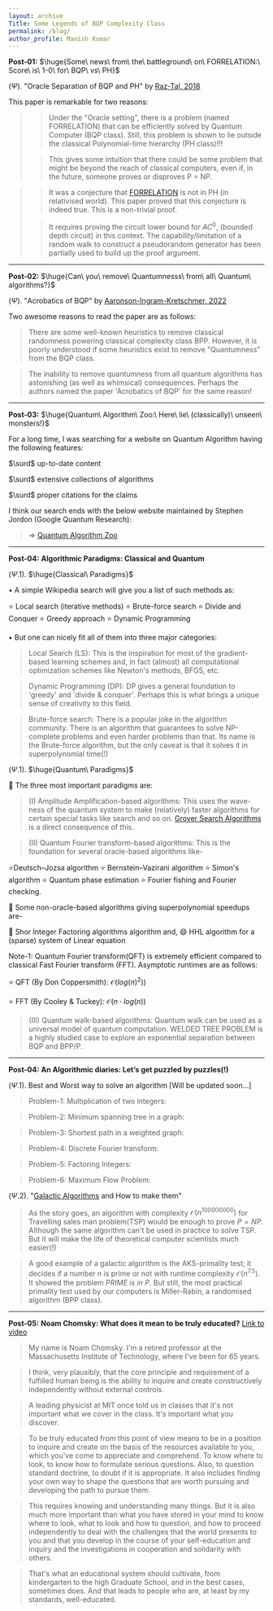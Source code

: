 ```yaml
---
layout: archive
Title: Some Legends of BQP Complexity Class
permalink: /blog/
author_profile: Manish Kumar
---
```


$\textbf{ Post-01:}$ $\huge{Some\ news\ from\ the\ battleground\ on\ FORRELATION:\ Score\ is\ 1-0\ for\ BQP\ vs\ PH}$

($\Psi$). "Oracle Separation of BQP and PH" by [Raz-Tal, 2018](https://dl.acm.org/doi/10.1145/3313276.3316315)

This paper is remarkable for two reasons:
>> Under the "Oracle setting", there is a problem (named FORRELATION) that can be efficiently solved by Quantum Computer (BQP class). Still, this problem is shown to lie outside the classical Polynomial-time hierarchy (PH class)!!!
>
>> This gives some intuition that there could be some problem that might be beyond the reach of classical computers, even if, in the future, someone proves or disproves P = NP.

>> It was a conjecture that [FORRELATION](https://arxiv.org/abs/0910.4698) is not in PH (in relativised world). This paper proved that this conjecture is indeed true. This is a non-trivial proof.
>
>> It requires proving the circuit lower bound for $AC^{0}$, (bounded depth circuit) in this context. The capability/limitation of a random walk to construct a pseudorandom generator has been partially used to build up the proof argument.

> 


---------------------------------

$\textbf{Post-02:}$ $\huge{Can\ you\ remove\ Quantumnesss\ from\ all\ Quantum\ algorithms?}$

($\Psi$). "Acrobatics of BQP" by [Aaronson-Ingram-Kretschmer, 2022](https://eccc.weizmann.ac.il/report/2021/164/)

Two awesome reasons to read the paper are as follows:

>There are some well-known heuristics to remove classical randomness powering classical complexity class BPP. However, it is poorly understood if some heuristics exist to remove "Quantumness" from the BQP class.

>The inability to remove quantumness from all quantum algorithms has astonishing (as well as whimsical) consequences. Perhaps the authors named the paper 'Acrobatics of BQP' for the same reason!


----------------------------------

$\textbf{Post-03:}$ $\huge{Quantum\ Algorithm\ Zoo:\ Here\ lie\ (classically)\ unseen\ monsters!}$

For a long time, I was searching for a website on Quantum Algorithm having the following features:
>
$\surd$ up-to-date content
> 
$\surd$ extensive collections of algorithms
> 
$\surd$ proper citations for the claims
>
I think our search ends with the below website maintained by Stephen Jordon (Google Quantum Research):
> $\Rightarrow$ [Quantum Algorithm Zoo](https://quantumalgorithmzoo.org/)

-------------------------------------

$\textbf{ Post-04:}$ $\textbf{Algorithmic Paradigms: Classical and Quantum}$

($\Psi.1$). $\huge{Classical\ Paradigms}$

$\bullet$ A simple Wikipedia search will give you a list of such methods as:

⭐ Local search (iterative methods) 
⭐ Brute-force search
⭐ Divide and Conquer
⭐ Greedy approach
⭐ Dynamic Programming

$\bullet$ But one can nicely fit all of them into three major categories: 
> Local Search (LS): This is the inspiration for most of the gradient-based learning schemes and, in fact (almost) all computational optimization schemes like Newton's methods, BFGS, etc.

> Dynamic Programming (DP): DP gives a general foundation to 'greedy' and 'divide & conquer'. Perhaps this is what brings a unique sense of creativity to this field.

> Brute-force search: There is a popular joke in the algorithm community. There is an algorithm that guarantees to solve NP-complete problems and even harder problems than that. Its name is the Brute-force algorithm, but the only caveat is that it solves it in superpolynomial time(!)

 ($\Psi.1$). $\huge{Quantum\ Paradigms}$

🎯 The three most important paradigms are: 
> (I) Amplitude Amplification-based algorithms: This uses the wave-ness of the quantum system to make (relatively) faster algorithms for certain special tasks like search and so on. [Grover Search Algorithms](https://learn.qiskit.org/course/ch-algorithms/grovers-algorithm) is a direct consequence of this.

> (II) Quantum Fourier transform-based algorithms: This is the foundation for several oracle-based algorithms like-

⭐Deutsch–Jozsa algorithm ⭐ Bernstein–Vazirani algorithm ⭐ Simon's algorithm ⭐ Quantum phase estimation ⭐ Fourier fishing and Fourier checking.

🎯 Some non-oracle-based algorithms giving superpolynomial speedups are-

🥳 Shor Integer Factoring algorithms algorithm and, 😄 HHL algorithm for a (sparse) system of Linear equation 

Note-1: Quantum Fourier transform(QFT) is extremely efficient compared to classical Fast Fourier transform (FFT). Asymptotic runtimes are as follows:

⭐ QFT (By Don Coppersmith): $\mathcal{O}(log(n)^2))$

⭐ FFT (By Cooley & Tuckey): $\mathcal{O}(n \cdot log(n))$


> (III) Quantum walk-based algorithms: Quantum walk can be used as a universal model of quantum computation. WELDED TREE PROBLEM is a highly studied case to explore an exponential separation between BQP and BPP/P.

-------------------------------------

$\textbf{ Post-04:}$ $\textbf{An Algorithmic diaries: Let's get puzzled by puzzles(!)}$

($\Psi.1$). Best and Worst way to solve an algorithm [Will be updated soon...]
> Problem-1: Multiplication of two integers:

> Problem-2: Minimum spanning tree in a graph:

> Problem-3: Shortest path in a weighted graph:

> Problem-4: Discrete Fourier transform:

> Problem-5: Factoring Integers:

> Problem-6: Maximum Flow Problem:

($\Psi.2$). "[Galactic Algorithms](https://en.wikipedia.org/wiki/Galactic_algorithm) and How to make them"
> As the story goes, an algorithm with complexity $\mathcal{O}(n^{100000000})$ for Travelling sales man problem(TSP) would be enough to prove $P=NP$. Although the same algorithm can't be used in practice to solve TSP. But it will make the life of theoretical computer scientists much easier(!)

> A good example of a galactic algorithm is the AKS-primality test; it decides if a number $n$ is prime or not with runtime complexity $\mathcal{O}(n^{7.5})$. It showed the problem $PRIME\ is\ in\ P$. But still, the most practical primality test used by our computers is Miller-Rabin, a randomised algorithm (BPP class).

------------------------------------
$\textbf{ Post-05:}$ $\textbf{Noam Chomsky: What does it mean to be truly educated?}$ [Link to video](https://youtu.be/eYHQcXVp4F4?si=rlu6LDVafcTyuqsU)
> My name is Noam Chomsky. I'm a retired professor at the Massachusetts Institute of Technology, where I've been for 65 years.

> I think, very plausibly, that the core principle and requirement of a fulfilled human being is the ability to inquire and create constructively independently without external controls.

> A leading physicist at MIT once told us in classes that it's not important what we cover in the class. It's important what you discover.

> To be truly educated from this point of view means to be in a position to inquire and create on the basis of the resources available to you, which you've come to appreciate and comprehend. To know where to look, to know how to formulate serious questions. Also, to question standard doctrine, to doubt if it is appropriate. It also includes finding your own way to shape the questions that are worth pursuing and developing the path to pursue them.

> This requires knowing and understanding many things. But it is also much more important than what you have stored in your mind to know where to look, what to look and how to question, and how to proceed independently to deal with the challenges that the world presents to you and that you develop in the course of your self-education and inquiry and the investigations in cooperation and solidarity with others.

> That's what an educational system should cultivate, from kindergarten to the high Graduate School, and in the best cases, sometimes does. And that leads to people who are, at least by my standards, well-educated.
